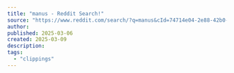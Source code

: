 ```yaml
---
title: "manus - Reddit Search!"
source: "https://www.reddit.com/search/?q=manus&cId=74714e04-2e88-42b0-9239-b3f1fe0976f0&iId=1d1f3034-a8cf-4c8b-a0af-0b9f96e242cc"
author:
published: 2025-03-06
created: 2025-03-09
description:
tags:
  - "clippings"
---
```

